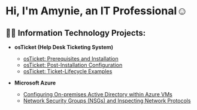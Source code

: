 <h1>Hi, I'm Amynie, an IT Professional</a>☺</h1>

<h2>👨‍💻 Information Technology Projects:</h2>

- <b>osTicket (Help Desk Ticketing System)</b>
  - [osTicket: Prerequisites and Installation](https://github.com/MynieG/osticket-prereqs)
  - [osTicket: Post-Installation Configuration](https://github.com/MynieG/post-install-config)
  - [osTicket: Ticket-Lifecycle Examples](https://github.com/MynieG/ticket-lifecycle)

- <b>Microsoft Azure</b>
  - [Configuring On-premises Active Directory within Azure VMs](https://github.com/MynieG/configure-ad)
  - [Network Security Groups (NSGs) and Inspecting Network Protocols](https://github.com/MynieG/azure-network-protocols)
